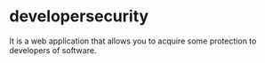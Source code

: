 # developersecurity
It is a web application that allows you to acquire some protection to developers of software.
